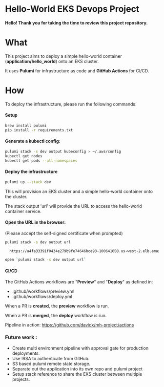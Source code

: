 # Hello-World EKS Devops Project

#### Hello! Thank you for taking the time to review this project repository.

# What


This project aims to deploy a simple hello-world container (**application/hello_world**) onto an EKS cluster.

It uses **Pulumi** for infrastructure as code and **GitHub Actions** for CI/CD.


# How 

To deploy the infrastructure, please run the following commands:
#### Setup
```bash
brew install pulumi
pip install -r requirements.txt
```


#### Generate a kubectl config:
```bash
pulumi stack -s dev output kubeconfig > ~/.aws/config
kubectl get nodes
kubectl get pods --all-namespaces
```
#### Deploy the infrastructure
```bash
pulumi up --stack dev
```
This will provision an EKS cluster and a simple hello-world container onto the cluster.

The stack output 'url' will provide the URL to access the hello-world container service.


#### Open the URL in the browser: 
(Please accept the self-signed certificate when prompted)
```bash
pulumi stack -s dev output url 

  https://a4fa33391f0434e279b9fe74646bce93-100641608.us-west-2.elb.amazonaws.com

open `pulumi stack -s dev output url`        
```


#### CI/CD

The GitHub Actions workflows are "**Preview**" and "**Deploy**" as defined in:
- .github/workflows/preview.yml
- .github/workflows/deploy.yml

When a PR is **created**, the **preview** workflow is run.

When a PR is **merged**, the **deploy** workflow is run.

Pipeline in action: https://github.com/davidx/mh-project/actions

### Future work :

- Create multi environment pipeline with approval gate for production deployments.
- Use IRSA to authenticate from GitHub.
- S3 based pulumi remote state storage. 
- Separate out the application into its own repo and pulumi project
- Setup stack reference to share the EKS cluster between multiple projects.

